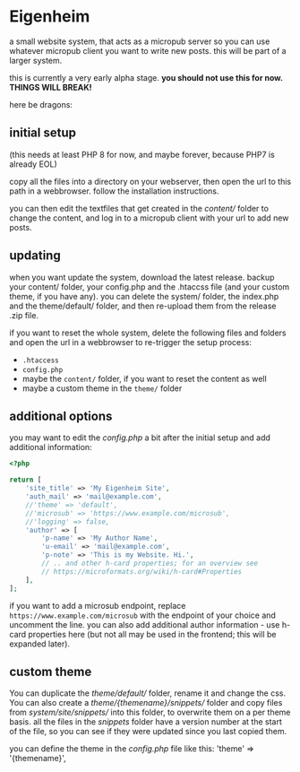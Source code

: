# Eigenheim

a small website system, that acts as a micropub server so you can use whatever micropub client you want to write new posts. this will be part of a larger system.

this is currently a very early alpha stage. **you should not use this for now. THINGS WILL BREAK!**

here be dragons:

## initial setup

(this needs at least PHP 8 for now, and maybe forever, because PHP7 is already EOL)

copy all the files into a directory on your webserver, then open the url to this path in a webbrowser. follow the installation instructions.

you can then edit the textfiles that get created in the *content/* folder to change the content, and log in to a micropub client with your url to add new posts.

## updating

when you want update the system, download the latest release. backup your content/ folder, your config.php and the .htaccss file (and your custom theme, if you have any). you can delete the system/ folder, the index.php and the theme/default/ folder, and then re-upload them from the release .zip file.

if you want to reset the whole system, delete the following files and folders and open the url in a webbrowser to re-trigger the setup process:
- `.htaccess`
- `config.php`
- maybe the `content/` folder, if you want to reset the content as well
- maybe a custom theme in the `theme/` folder

## additional options

you may want to edit the *config.php* a bit after the initial setup and add additional information:

```php
<?php

return [
	'site_title' => 'My Eigenheim Site',
	'auth_mail' => 'mail@example.com',
	//'theme' => 'default',
	//'microsub' => 'https://www.example.com/microsub',
	//'logging' => false,
	'author' => [
		'p-name' => 'My Author Name',
		'u-email' => 'mail@example.com',
		'p-note' => 'This is my Website. Hi.',
		// .. and other h-card properties; for an overview see
		// https://microformats.org/wiki/h-card#Properties
	],
];

```

if you want to add a microsub endpoint, replace `https://www.example.com/microsub` with the endpoint of your choice and uncomment the line. you can also add additional author information - use h-card properties here (but not all may be used in the frontend; this will be expanded later).

## custom theme

You can duplicate the *theme/default/* folder, rename it and change the css. You can also create a *theme/{themename}/snippets/* folder and copy files from *system/site/snippets/* into this folder, to overwrite them on a per theme basis. all the files in the *snippets* folder have a version number at the start of the file, so you can see if they were updated since you last copied them.

you can define the theme in the *config.php* file like this: 'theme' => '{themename}',
